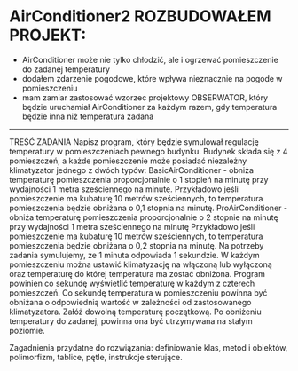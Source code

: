 # AirConditioner2 ROZBUDOWAŁEM PROJEKT:

- AirConditioner może nie tylko chłodzić, ale i ogrzewać pomieszczenie do zadanej temperatury 
- dodałem zdarzenie pogodowe, które wpływa nieznacznie na pogode w pomieszczeniu
- mam zamiar zastosować wzorzec projektowy OBSERWATOR, który będzie uruchamiał AirConditioner za każdym razem, 
  gdy temperatura będzie inna niż temperatura zadana

---------------------------------------------------------------------------------------------
TREŚĆ ZADANIA
Napisz program, który będzie symulował regulację temperatury w pomieszczeniach pewnego budynku.
Budynek składa się z 4 pomieszczeń, a każde pomieszczenie może posiadać niezależny klimatyzator jednego z dwóch typów:
BasicAirConditioner - obniża temperaturę pomieszczenia proporcjonalnie o 1 stopień na minutę przy wydajności 1 metra sześciennego na minutę. 
Przykładowo jeśli pomieszczenie ma kubaturę 10 metrów sześciennych, to temperatura pomieszczenia będzie obniżana o 0,1 stopnia na minutę. 
ProAirConditioner - obniża temperaturę pomieszczenia proporcjonalnie o 2 stopnie na minutę przy wydajności 1 metra sześciennego na minutę
Przykładowo jeśli pomieszczenie ma kubaturę 10 metrów sześciennych, to temperatura pomieszczenia będzie obniżana o 0,2 stopnia na minutę. 
Na potrzeby zadania symulujemy, że 1 minuta odpowiada 1 sekundzie.
W każdym pomieszczeniu można ustawić klimatyzację na włączoną lub wyłączoną oraz temperaturę do której temperatura ma zostać obniżona.
Program powinien co sekundę wyświetlić temperaturę w każdym z czterech pomieszczeń. Co sekundę temperatura w pomieszczeniu powinna być obniżana o odpowiednią wartość w zależności od zastosowanego klimatyzatora. Załóż dowolną temperaturę początkową. Po obniżeniu temperatury do zadanej, powinna ona być utrzymywana na stałym poziomie.

Zagadnienia przydatne do rozwiązania: definiowanie klas, metod i obiektów, polimorfizm, tablice, pętle, instrukcje sterujące.
